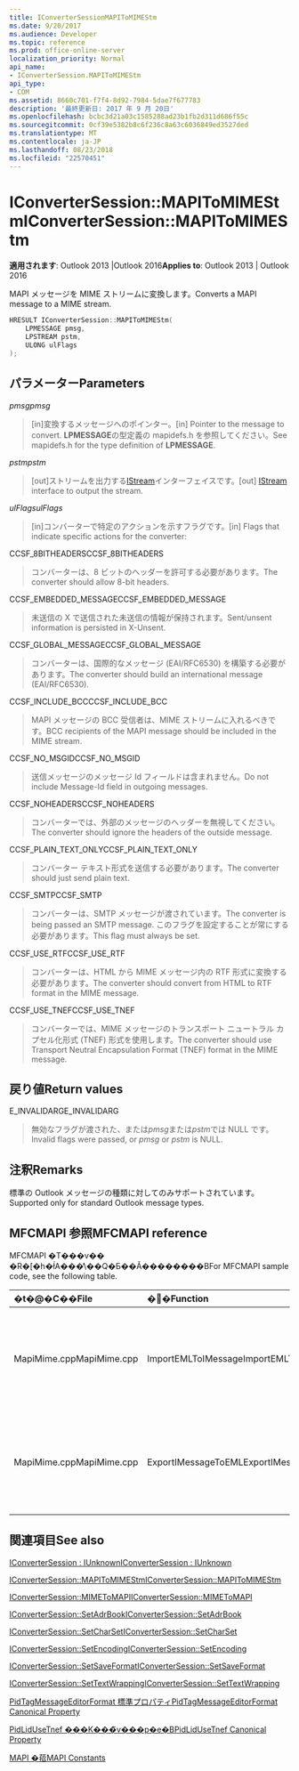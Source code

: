 ```yaml
---
title: IConverterSessionMAPIToMIMEStm
ms.date: 9/20/2017
ms.audience: Developer
ms.topic: reference
ms.prod: office-online-server
localization_priority: Normal
api_name:
- IConverterSession.MAPIToMIMEStm
api_type:
- COM
ms.assetid: 8660c701-f7f4-8d92-7984-5dae7f677783
description: '最終更新日: 2017 年 9 月 20日'
ms.openlocfilehash: bcbc3d21a03c1585288ad23b1fb2d311d686f55c
ms.sourcegitcommit: 0cf39e5382b8c6f236c8a63c6036849ed3527ded
ms.translationtype: MT
ms.contentlocale: ja-JP
ms.lasthandoff: 08/23/2018
ms.locfileid: "22570451"
---
```

# <a name="iconvertersessionmapitomimestm"></a><span data-ttu-id="a8332-103">IConverterSession::MAPIToMIMEStm</span><span class="sxs-lookup"><span data-stu-id="a8332-103">IConverterSession::MAPIToMIMEStm</span></span>
 
  
<span data-ttu-id="a8332-104">**適用されます**: Outlook 2013 |Outlook 2016</span><span class="sxs-lookup"><span data-stu-id="a8332-104">**Applies to**: Outlook 2013 | Outlook 2016</span></span> 
  
<span data-ttu-id="a8332-105">MAPI メッセージを MIME ストリームに変換します。</span><span class="sxs-lookup"><span data-stu-id="a8332-105">Converts a MAPI message to a MIME stream.</span></span>
  
```cpp
HRESULT IConverterSession::MAPIToMIMEStm( 
    LPMESSAGE pmsg, 
    LPSTREAM pstm, 
    ULONG ulFlags 
);
```

## <a name="parameters"></a><span data-ttu-id="a8332-106">パラメーター</span><span class="sxs-lookup"><span data-stu-id="a8332-106">Parameters</span></span>

 <span data-ttu-id="a8332-107">_pmsg_</span><span class="sxs-lookup"><span data-stu-id="a8332-107">_pmsg_</span></span>
  
> <span data-ttu-id="a8332-108">[in]変換するメッセージへのポインター。</span><span class="sxs-lookup"><span data-stu-id="a8332-108">[in] Pointer to the message to convert.</span></span> <span data-ttu-id="a8332-109">**LPMESSAGE**の型定義の mapidefs.h を参照してください。</span><span class="sxs-lookup"><span data-stu-id="a8332-109">See mapidefs.h for the type definition of **LPMESSAGE**.</span></span>
    
 <span data-ttu-id="a8332-110">_pstm_</span><span class="sxs-lookup"><span data-stu-id="a8332-110">_pstm_</span></span>
  
> <span data-ttu-id="a8332-111">[out]ストリームを出力する[IStream](http://msdn.microsoft.com/en-us/library/aa380034%28VS.85%29.aspx)インターフェイスです。</span><span class="sxs-lookup"><span data-stu-id="a8332-111">[out] [IStream](http://msdn.microsoft.com/en-us/library/aa380034%28VS.85%29.aspx) interface to output the stream.</span></span> 
    
 <span data-ttu-id="a8332-112">_ulFlags_</span><span class="sxs-lookup"><span data-stu-id="a8332-112">_ulFlags_</span></span>
  
>  <span data-ttu-id="a8332-113">[in]コンバーターで特定のアクションを示すフラグです。</span><span class="sxs-lookup"><span data-stu-id="a8332-113">[in] Flags that indicate specific actions for the converter:</span></span> 
    
<span data-ttu-id="a8332-114">CCSF_8BITHEADERS</span><span class="sxs-lookup"><span data-stu-id="a8332-114">CCSF_8BITHEADERS</span></span>
  
> <span data-ttu-id="a8332-115">コンバーターは、8 ビットのヘッダーを許可する必要があります。</span><span class="sxs-lookup"><span data-stu-id="a8332-115">The converter should allow 8-bit headers.</span></span>
    
<span data-ttu-id="a8332-116">CCSF_EMBEDDED_MESSAGE</span><span class="sxs-lookup"><span data-stu-id="a8332-116">CCSF_EMBEDDED_MESSAGE</span></span>
  
> <span data-ttu-id="a8332-117">未送信の X で送信された未送信の情報が保持されます。</span><span class="sxs-lookup"><span data-stu-id="a8332-117">Sent/unsent information is persisted in X-Unsent.</span></span>
    
<span data-ttu-id="a8332-118">CCSF_GLOBAL_MESSAGE</span><span class="sxs-lookup"><span data-stu-id="a8332-118">CCSF_GLOBAL_MESSAGE</span></span>
  
> <span data-ttu-id="a8332-119">コンバーターは、国際的なメッセージ (EAI/RFC6530) を構築する必要があります。</span><span class="sxs-lookup"><span data-stu-id="a8332-119">The converter should build an international message (EAI/RFC6530).</span></span>
    
<span data-ttu-id="a8332-120">CCSF_INCLUDE_BCC</span><span class="sxs-lookup"><span data-stu-id="a8332-120">CCSF_INCLUDE_BCC</span></span>
  
> <span data-ttu-id="a8332-121">MAPI メッセージの BCC 受信者は、MIME ストリームに入れるべきです。</span><span class="sxs-lookup"><span data-stu-id="a8332-121">BCC recipients of the MAPI message should be included in the MIME stream.</span></span>
    
<span data-ttu-id="a8332-122">CCSF_NO_MSGID</span><span class="sxs-lookup"><span data-stu-id="a8332-122">CCSF_NO_MSGID</span></span>
  
> <span data-ttu-id="a8332-123">送信メッセージのメッセージ Id フィールドは含まれません。</span><span class="sxs-lookup"><span data-stu-id="a8332-123">Do not include Message-Id field in outgoing messages.</span></span>
    
<span data-ttu-id="a8332-124">CCSF_NOHEADERS</span><span class="sxs-lookup"><span data-stu-id="a8332-124">CCSF_NOHEADERS</span></span>
  
> <span data-ttu-id="a8332-125">コンバーターでは、外部のメッセージのヘッダーを無視してください。</span><span class="sxs-lookup"><span data-stu-id="a8332-125">The converter should ignore the headers of the outside message.</span></span>
    
<span data-ttu-id="a8332-126">CCSF_PLAIN_TEXT_ONLY</span><span class="sxs-lookup"><span data-stu-id="a8332-126">CCSF_PLAIN_TEXT_ONLY</span></span>
  
> <span data-ttu-id="a8332-127">コンバーター テキスト形式を送信する必要があります。</span><span class="sxs-lookup"><span data-stu-id="a8332-127">The converter should just send plain text.</span></span>
    
<span data-ttu-id="a8332-128">CCSF_SMTP</span><span class="sxs-lookup"><span data-stu-id="a8332-128">CCSF_SMTP</span></span>
  
> <span data-ttu-id="a8332-129">コンバーターは、SMTP メッセージが渡されています。</span><span class="sxs-lookup"><span data-stu-id="a8332-129">The converter is being passed an SMTP message.</span></span> <span data-ttu-id="a8332-130">このフラグを設定することが常にする必要があります。</span><span class="sxs-lookup"><span data-stu-id="a8332-130">This flag must always be set.</span></span>
    
<span data-ttu-id="a8332-131">CCSF_USE_RTF</span><span class="sxs-lookup"><span data-stu-id="a8332-131">CCSF_USE_RTF</span></span>
  
> <span data-ttu-id="a8332-132">コンバーターは、HTML から MIME メッセージ内の RTF 形式に変換する必要があります。</span><span class="sxs-lookup"><span data-stu-id="a8332-132">The converter should convert from HTML to RTF format in the MIME message.</span></span>
    
<span data-ttu-id="a8332-133">CCSF_USE_TNEF</span><span class="sxs-lookup"><span data-stu-id="a8332-133">CCSF_USE_TNEF</span></span>
  
> <span data-ttu-id="a8332-134">コンバーターでは、MIME メッセージのトランスポート ニュートラル カプセル化形式 (TNEF) 形式を使用します。</span><span class="sxs-lookup"><span data-stu-id="a8332-134">The converter should use Transport Neutral Encapsulation Format (TNEF) format in the MIME message.</span></span>
    
## <a name="return-values"></a><span data-ttu-id="a8332-135">戻り値</span><span class="sxs-lookup"><span data-stu-id="a8332-135">Return values</span></span>

<span data-ttu-id="a8332-136">E_INVALIDARG</span><span class="sxs-lookup"><span data-stu-id="a8332-136">E_INVALIDARG</span></span>
  
> <span data-ttu-id="a8332-137">無効なフラグが渡された、または*pmsg*または*pstm*では NULL です。</span><span class="sxs-lookup"><span data-stu-id="a8332-137">Invalid flags were passed, or  *pmsg*  or  *pstm*  is NULL.</span></span> 
    
## <a name="remarks"></a><span data-ttu-id="a8332-138">注釈</span><span class="sxs-lookup"><span data-stu-id="a8332-138">Remarks</span></span>

<span data-ttu-id="a8332-139">標準の Outlook メッセージの種類に対してのみサポートされています。</span><span class="sxs-lookup"><span data-stu-id="a8332-139">Supported only for standard Outlook message types.</span></span>
  
## <a name="mfcmapi-reference"></a><span data-ttu-id="a8332-140">MFCMAPI 参照</span><span class="sxs-lookup"><span data-stu-id="a8332-140">MFCMAPI reference</span></span>

<span data-ttu-id="a8332-141">MFCMAPI �T���v�� �R�[�h�ł́A���̕\��Q�Ƃ��Ă��������B</span><span class="sxs-lookup"><span data-stu-id="a8332-141">For MFCMAPI sample code, see the following table.</span></span>
  
|<span data-ttu-id="a8332-142">**�t�@�C��**</span><span class="sxs-lookup"><span data-stu-id="a8332-142">**File**</span></span>|<span data-ttu-id="a8332-143">**�֐�**</span><span class="sxs-lookup"><span data-stu-id="a8332-143">**Function**</span></span>|<span data-ttu-id="a8332-144">**�R�����g**</span><span class="sxs-lookup"><span data-stu-id="a8332-144">**Comment**</span></span>|
|:-----|:-----|:-----|
|<span data-ttu-id="a8332-145">MapiMime.cpp</span><span class="sxs-lookup"><span data-stu-id="a8332-145">MapiMime.cpp</span></span>  <br/> |<span data-ttu-id="a8332-146">ImportEMLToIMessage</span><span class="sxs-lookup"><span data-stu-id="a8332-146">ImportEMLToIMessage</span></span>  <br/> |<span data-ttu-id="a8332-147">MFCMAPI では、MimeToMAPI を使用して、MAPI メッセージを EML ファイルに変換します。</span><span class="sxs-lookup"><span data-stu-id="a8332-147">MFCMAPI uses MimeToMAPI to convert an EML file to a MAPI message.</span></span>  <br/> |
|<span data-ttu-id="a8332-148">MapiMime.cpp</span><span class="sxs-lookup"><span data-stu-id="a8332-148">MapiMime.cpp</span></span>  <br/> |<span data-ttu-id="a8332-149">ExportIMessageToEML</span><span class="sxs-lookup"><span data-stu-id="a8332-149">ExportIMessageToEML</span></span>  <br/> |<span data-ttu-id="a8332-150">MFCMAPI では、MAPIToMIMEStm を使用して、MAPI メッセージを EML ファイルに変換します。</span><span class="sxs-lookup"><span data-stu-id="a8332-150">MFCMAPI uses MAPIToMIMEStm to convert a MAPI message to an EML file.</span></span>  <br/> |
   
## <a name="see-also"></a><span data-ttu-id="a8332-151">関連項目</span><span class="sxs-lookup"><span data-stu-id="a8332-151">See also</span></span>



[<span data-ttu-id="a8332-152">IConverterSession : IUnknown</span><span class="sxs-lookup"><span data-stu-id="a8332-152">IConverterSession : IUnknown</span></span>](iconvertersessioniunknown.md)
  
[<span data-ttu-id="a8332-153">IConverterSession::MAPIToMIMEStm</span><span class="sxs-lookup"><span data-stu-id="a8332-153">IConverterSession::MAPIToMIMEStm</span></span>](iconvertersession-mapitomimestm.md)
  
[<span data-ttu-id="a8332-154">IConverterSession::MIMEToMAPI</span><span class="sxs-lookup"><span data-stu-id="a8332-154">IConverterSession::MIMEToMAPI</span></span>](iconvertersession-mimetomapi.md)
  
[<span data-ttu-id="a8332-155">IConverterSession::SetAdrBook</span><span class="sxs-lookup"><span data-stu-id="a8332-155">IConverterSession::SetAdrBook</span></span>](iconvertersession-setadrbook.md)
  
[<span data-ttu-id="a8332-156">IConverterSession::SetCharSet</span><span class="sxs-lookup"><span data-stu-id="a8332-156">IConverterSession::SetCharSet</span></span>](iconvertersession-setcharset.md)
  
[<span data-ttu-id="a8332-157">IConverterSession::SetEncoding</span><span class="sxs-lookup"><span data-stu-id="a8332-157">IConverterSession::SetEncoding</span></span>](iconvertersession-setencoding.md)
  
[<span data-ttu-id="a8332-158">IConverterSession::SetSaveFormat</span><span class="sxs-lookup"><span data-stu-id="a8332-158">IConverterSession::SetSaveFormat</span></span>](iconvertersession-setsaveformat.md)
  
[<span data-ttu-id="a8332-159">IConverterSession::SetTextWrapping</span><span class="sxs-lookup"><span data-stu-id="a8332-159">IConverterSession::SetTextWrapping</span></span>](iconvertersession-settextwrapping.md)
  
[<span data-ttu-id="a8332-160">PidTagMessageEditorFormat 標準プロパティ</span><span class="sxs-lookup"><span data-stu-id="a8332-160">PidTagMessageEditorFormat Canonical Property</span></span>](pidtagmessageeditorformat-canonical-property.md)
  
[<span data-ttu-id="a8332-161">PidLidUseTnef ���K���̃v���p�e�B</span><span class="sxs-lookup"><span data-stu-id="a8332-161">PidLidUseTnef Canonical Property</span></span>](pidlidusetnef-canonical-property.md)


[<span data-ttu-id="a8332-162">MAPI �萔</span><span class="sxs-lookup"><span data-stu-id="a8332-162">MAPI Constants</span></span>](mapi-constants.md)

